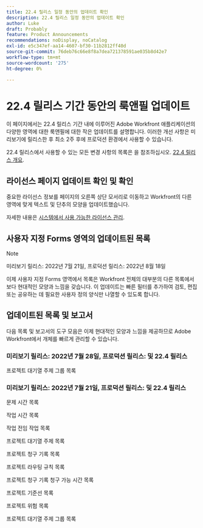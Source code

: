 ```yaml
---
title: 22.4 릴리스 일정 동안의 업데이트 확인
description: 22.4 릴리스 일정 동안의 업데이트 확인
author: Luke
draft: Probably
feature: Product Announcements
recommendations: noDisplay, noCatalog
exl-id: e5c347ef-aa14-4607-bf30-11b2812ff40d
source-git-commit: 76deb76c66e8f8a7dea721378591ae035b8d42e7
workflow-type: tm+mt
source-wordcount: '275'
ht-degree: 0%

---
```


# 22.4 릴리스 기간 동안의 룩앤필 업데이트

이 페이지에서는 22.4 릴리스 기간 내에 이루어진 Adobe Workfront 애플리케이션의 다양한 영역에 대한 룩앤필에 대한 작은 업데이트를 설명합니다. 이러한 개선 사항은 미리보기에 릴리스한 후 최소 2주 후에 프로덕션 환경에서 사용할 수 있습니다.

22.4 릴리스에서 사용할 수 있는 모든 변경 사항의 목록은 을 참조하십시오. [22.4 릴리스 개요](/help/quicksilver/product-announcements/product-releases/22.4-release-activity/22-4-release-overview.md).

## 라이선스 페이지 업데이트 확인 및 확인

중요한 라이선스 정보를 페이지의 오른쪽 상단 모서리로 이동하고 Workfront의 다른 영역에 맞게 텍스트 및 단추의 모양을 업데이트했습니다.

자세한 내용은 [시스템에서 사용 가능한 라이선스 관리](/help/quicksilver/administration-and-setup/get-started-wf-administration/manage-available-licenses-in-your-system.md).

## 사용자 지정 Forms 영역의 업데이트된 목록

>[!NOTE]
>
>미리보기 릴리스: 2022년 7월 21일, 프로덕션 릴리스: 2022년 8월 18일

이제 사용자 지정 Forms 영역에서 목록은 Workfront 전체의 대부분의 다른 목록에서 보다 현대적인 모양과 느낌을 갖습니다. 이 업데이트는 빠른 필터를 추가하여 검토, 편집 또는 공유하는 데 필요한 사용자 정의 양식만 나열할 수 있도록 합니다.

## 업데이트된 목록 및 보고서

다음 목록 및 보고서의 도구 모음은 이제 현대적인 모양과 느낌을 제공하므로 Adobe Workfront에서 개체를 빠르게 관리할 수 있습니다.

### 미리보기 릴리스: 2022년 7월 28일, 프로덕션 릴리스: 및 22.4 릴리스

프로젝트 대기열 주제 그룹 목록

### 미리보기 릴리스: 2022년 7월 21일, 프로덕션 릴리스: 및 22.4 릴리스

문제 시간 목록

작업 시간 목록

작업 전임 작업 목록

프로젝트 대기열 주제 목록

프로젝트 청구 기록 목록

프로젝트 라우팅 규칙 목록

프로젝트 청구 기록 청구 가능 시간 목록

프로젝트 기준선 목록

프로젝트 위험 목록

프로젝트 대기열 주제 그룹 목록
